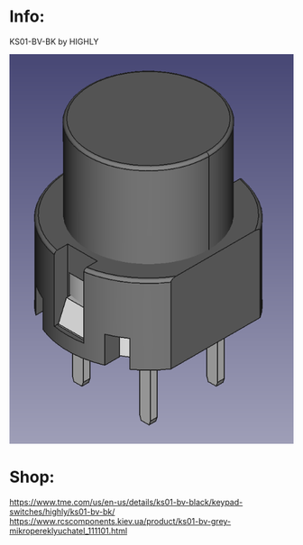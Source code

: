 Info:
=====
KS01-BV-BK by HIGHLY

![](ks01-bv-grey.png)


Shop:
=====
https://www.tme.com/us/en-us/details/ks01-bv-black/keypad-switches/highly/ks01-bv-bk/
https://www.rcscomponents.kiev.ua/product/ks01-bv-grey-mikropereklyuchatel_111101.html

